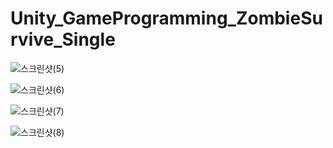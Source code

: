 # Unity_GameProgramming_ZombieSurvive_Single

![스크린샷(5)](https://github.com/victoryhwan0421/Unity_GameProgramming_ZombieSurvive_Single/assets/57661571/56758c9e-0b1a-420c-bb85-1b47c845d081)


![스크린샷(6)](https://github.com/victoryhwan0421/Unity_GameProgramming_ZombieSurvive_Single/assets/57661571/e80fa268-497d-4d3d-b8cc-1cb74340c1db)



![스크린샷(7)](https://github.com/victoryhwan0421/Unity_GameProgramming_ZombieSurvive_Single/assets/57661571/bb43533f-6db3-43f4-ae29-78e1ad2c34e8)



![스크린샷(8)](https://github.com/victoryhwan0421/Unity_GameProgramming_ZombieSurvive_Single/assets/57661571/2a3d2354-21e2-4735-83cb-7159f54dc589)





